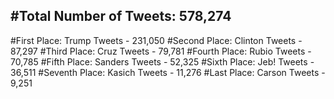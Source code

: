 #Total Number of Tweets: 578,274 
---
#First Place: Trump Tweets - 231,050
#Second Place: Clinton Tweets - 87,297
#Third Place: Cruz Tweets - 79,781
#Fourth Place: Rubio Tweets - 70,785
#Fifth Place: Sanders Tweets - 52,325
#Sixth Place: Jeb! Tweets - 36,511
#Seventh Place: Kasich Tweets - 11,276
#Last Place: Carson Tweets - 9,251
